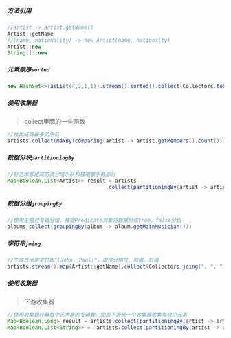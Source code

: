 ##### 方法引用

```java
//artist -> artist.getName()
Artist::getName
//(name, nationality) -> new Artist(name, nationalty)
Artist::new
String[]::new
```

##### 元素顺序`sorted`

```java
new HashSet<>(asList(4,2,1,1)).stream().sorted().collect(Collectors.toList());
```

##### 使用收集器

> collect里面的一些函数

```java
//找出成员最多的乐队
artists.collect(maxBy(comparing(artist -> artist.getMembers().count())))
```

##### 数据分块`partitioningBy`

```java
//将艺术家组成的流分成乐队和独唱歌手两部分
Map<Boolean,List<Artist>> result = artists
  								.collect(partitioningBy(artist -> artist.isSolo()))
```

##### 数据分组`groupingBy`

```java
//使用主唱对专辑分组，接受Predicate对象将数据分成true、false分组
albums.collect(groupingBy(album -> album.getMainMusician()))
```

##### 字符串`joing`

```java
//生成艺术家字符串"[John, Paul]"，提供分隔符、前缀、后缀
artists.stream().map(Artist::getName).collect(Collectors.joing(", ", "[". "]"))
```

##### 使用收集器

> 下游收集器

```java
//使用收集器计算每个艺术家的专辑数，使用下游另一个收集器收集每块中元素
Map<Boolean,Long> result = artists.collect(partitioningBy(artist -> artist.isSolo(),Collectors.counting()))
Map<Boolean,List<String>> =  artists.collect(partitioningBy(artist -> artist.isSolo(),Collectors.mapping(artist -> artist.getName(), Collectors.toList())))
```


